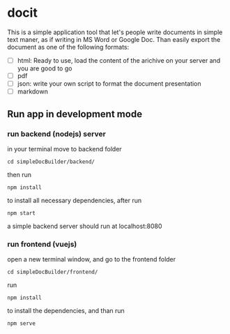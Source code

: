 # docit

This is a simple application tool that let's people write documents in simple text maner, as if writing in MS Word or Google Doc. Than easily export the document as one of the following formats:

- [ ] html: Ready to use, load the content of the arichive on your server and you are good to go
- [ ] pdf
- [ ] json: write your own script to format the document presentation
- [ ] markdown

## Run app in development mode

### run backend (nodejs) server
in your terminal move to backend folder

``` 
cd simpleDocBuilder/backend/ 
```

then run 
```
npm install 
```
to install all necessary dependencies, after run 

```
npm start
``` 
a simple backend server should run at localhost:8080

### run frontend (vuejs)
open a new terminal window, and go to the frontend folder


```
cd simpleDocBuilder/frontend/
```

run 

```
npm install 
```
to install the dependencies, and than run 

```
npm serve
```
